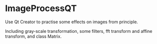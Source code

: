 # ImageProcessQT

Use Qt Creator to practise some effects on images from principle.

Including gray-scale transformation, some filters, fft transform and affine transform, and class Matrix.
